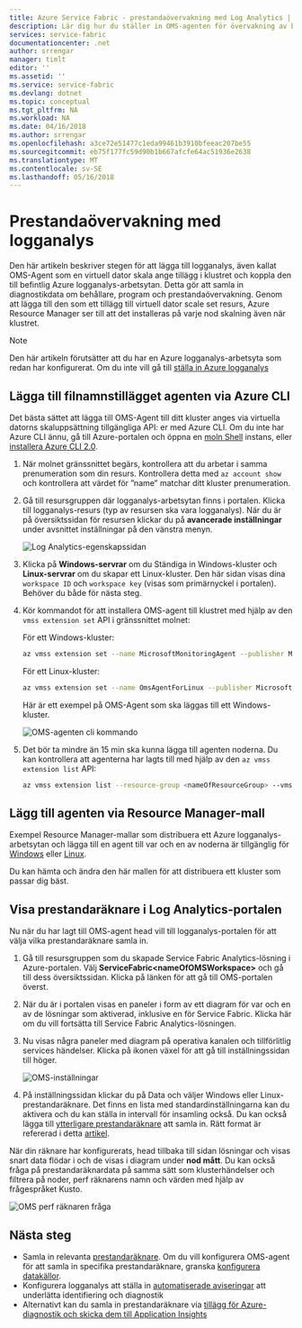 ```yaml
---
title: Azure Service Fabric - prestandaövervakning med Log Analytics | Microsoft Docs
description: Lär dig hur du ställer in OMS-agenten för övervakning av behållare och prestandaräknare för Azure Service Fabric-kluster.
services: service-fabric
documentationcenter: .net
author: srrengar
manager: timlt
editor: ''
ms.assetid: ''
ms.service: service-fabric
ms.devlang: dotnet
ms.topic: conceptual
ms.tgt_pltfrm: NA
ms.workload: NA
ms.date: 04/16/2018
ms.author: srrengar
ms.openlocfilehash: a3ce72e51477c1eda99461b3910bfeeac207be55
ms.sourcegitcommit: eb75f177fc59d90b1b667afcfe64ac51936e2638
ms.translationtype: MT
ms.contentlocale: sv-SE
ms.lasthandoff: 05/16/2018
---
```

# <a name="performance-monitoring-with-log-analytics"></a>Prestandaövervakning med logganalys

Den här artikeln beskriver stegen för att lägga till logganalys, även kallat OMS-Agent som en virtuell dator skala ange tillägg i klustret och koppla den till befintlig Azure logganalys-arbetsytan. Detta gör att samla in diagnostikdata om behållare, program och prestandaövervakning. Genom att lägga till den som ett tillägg till virtuell dator scale set resurs, Azure Resource Manager ser till att det installeras på varje nod skalning även när klustret.

> [!NOTE]
> Den här artikeln förutsätter att du har en Azure logganalys-arbetsyta som redan har konfigurerat. Om du inte vill gå till [ställa in Azure logganalys](service-fabric-diagnostics-oms-setup.md)

## <a name="add-the-agent-extension-via-azure-cli"></a>Lägga till filnamnstillägget agenten via Azure CLI

Det bästa sättet att lägga till OMS-Agent till ditt kluster anges via virtuella datorns skaluppsättning tillgängliga API: er med Azure CLI. Om du inte har Azure CLI ännu, gå till Azure-portalen och öppna en [moln Shell](../cloud-shell/overview.md) instans, eller [installera Azure CLI 2.0](https://docs.microsoft.com/cli/azure/install-azure-cli).

1. När molnet gränssnittet begärs, kontrollera att du arbetar i samma prenumeration som din resurs. Kontrollera detta med `az account show` och kontrollera att värdet för ”name” matchar ditt kluster prenumeration.

2. Gå till resursgruppen där logganalys-arbetsytan finns i portalen. Klicka till logganalys-resurs (typ av resursen ska vara logganalys). När du är på översiktssidan för resursen klickar du på **avancerade inställningar** under avsnittet inställningar på den vänstra menyn.

    ![Log Analytics-egenskapssidan](media/service-fabric-diagnostics-oms-agent/oms-advanced-settings.png)
 
3. Klicka på **Windows-servrar** om du Ständiga in Windows-kluster och **Linux-servrar** om du skapar ett Linux-kluster. Den här sidan visas dina `workspace ID` och `workspace key` (visas som primärnyckel i portalen). Behöver du både för nästa steg.

4. Kör kommandot för att installera OMS-agent till klustret med hjälp av den `vmss extension set` API i gränssnittet molnet:

    För ett Windows-kluster:
    
    ```sh
    az vmss extension set --name MicrosoftMonitoringAgent --publisher Microsoft.EnterpriseCloud.Monitoring --resource-group <nameOfResourceGroup> --vmss-name <nameOfNodeType> --settings "{'workspaceId':'<OMSworkspaceId>'}" --protected-settings "{'workspaceKey':'<OMSworkspaceKey>'}"
    ```

    För ett Linux-kluster:

    ```sh
    az vmss extension set --name OmsAgentForLinux --publisher Microsoft.EnterpriseCloud.Monitoring --resource-group <nameOfResourceGroup> --vmss-name <nameOfNodeType> --settings "{'workspaceId':'<OMSworkspaceId>'}" --protected-settings "{'workspaceKey':'<OMSworkspaceKey>'}"
    ```

    Här är ett exempel på OMS-Agent som ska läggas till ett Windows-kluster.

    ![OMS-agenten cli kommando](media/service-fabric-diagnostics-oms-agent/cli-command.png)
 
5. Det bör ta mindre än 15 min ska kunna lägga till agenten noderna. Du kan kontrollera att agenterna har lagts till med hjälp av den `az vmss extension list` API:

    ```sh
    az vmss extension list --resource-group <nameOfResourceGroup> --vmss-name <nameOfNodeType>
    ```

## <a name="add-the-agent-via-the-resource-manager-template"></a>Lägg till agenten via Resource Manager-mall

Exempel Resource Manager-mallar som distribuera ett Azure logganalys-arbetsytan och lägga till en agent till var och en av noderna är tillgänglig för [Windows](https://github.com/ChackDan/Service-Fabric/tree/master/ARM%20Templates/SF%20OMS%20Samples/Windows) eller [Linux](https://github.com/ChackDan/Service-Fabric/tree/master/ARM%20Templates/SF%20OMS%20Samples/Linux).

Du kan hämta och ändra den här mallen för att distribuera ett kluster som passar dig bäst.

## <a name="view-performance-counters-in-the-log-analytics-portal"></a>Visa prestandaräknare i Log Analytics-portalen

Nu när du har lagt till OMS-agent head vill till logganalys-portalen för att välja vilka prestandaräknare samla in. 

1. Gå till resursgruppen som du skapade Service Fabric Analytics-lösning i Azure-portalen. Välj **ServiceFabric\<nameOfOMSWorkspace\>**  och gå till dess översiktssidan. Klicka på länken för att gå till OMS-portalen överst.

2. När du är i portalen visas en paneler i form av ett diagram för var och en av de lösningar som aktiverad, inklusive en för Service Fabric. Klicka här om du vill fortsätta till Service Fabric Analytics-lösningen. 

3. Nu visas några paneler med diagram på operativa kanalen och tillförlitlig services händelser. Klicka på ikonen växel för att gå till inställningssidan till höger.

    ![OMS-inställningar](media/service-fabric-diagnostics-oms-agent/oms-solutions-settings.png)

4. På inställningssidan klickar du på Data och väljer Windows eller Linux-prestandaräknare. Det finns en lista med standardinställningarna kan du aktivera och du kan ställa in intervall för insamling också. Du kan också lägga till [ytterligare prestandaräknare](service-fabric-diagnostics-event-generation-perf.md) att samla in. Rätt format är refererad i detta [artikel](https://msdn.microsoft.com/library/windows/desktop/aa373193(v=vs.85).aspx).

När din räknare har konfigurerats, head tillbaka till sidan lösningar och visas snart data flödar i och de visas i diagram under **nod mått**. Du kan också fråga på prestandaräknardata på samma sätt som klusterhändelser och filtrera på noder, perf räknarens namn och värden med hjälp av frågespråket Kusto. 

![OMS perf räknaren fråga](media/service-fabric-diagnostics-oms-agent/oms-perf-counter-query.png)

## <a name="next-steps"></a>Nästa steg

* Samla in relevanta [prestandaräknare](service-fabric-diagnostics-event-generation-perf.md). Om du vill konfigurera OMS-agent för att samla in specifika prestandaräknare, granska [konfigurera datakällor](../log-analytics/log-analytics-data-sources.md#configuring-data-sources).
* Konfigurera logganalys att ställa in [automatiserade aviseringar](../log-analytics/log-analytics-alerts.md) att underlätta identifiering och diagnostik
* Alternativt kan du samla in prestandaräknare via [tillägg för Azure-diagnostik och skicka dem till Application Insights](service-fabric-diagnostics-event-analysis-appinsights.md#add-the-ai-sink-to-the-resource-manager-template)